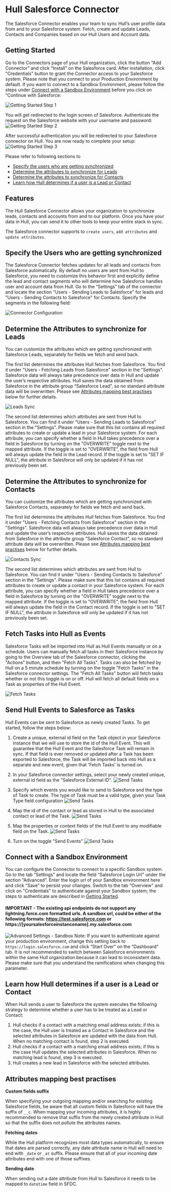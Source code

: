 # Hull Salesforce Connector

The Salesforce Connector enables your team to sync Hull’s user profile data from and to your Salesforce system.
Fetch, create and update Leads, Contacts and Companies based on our Hull Users and Account data.

## Getting Started

Go to the Connectors page of your Hull organization, click the button “Add Connector” and click “Install” on the Salesforce card. After installation, click "Credentials" button to grant the Connector access to your Salesforce system. Please note that you connect to your Production Environment by default. If you want to connect to a Sandbox Environment, please follow the steps under [Connect with a Sandbox Environment](#connect-with-a-sandbox-environment) before you click on “Continue with Salesforce:

![Getting Started Step 1](./docs/gettingstarted01.png)

You will get redirected to the login screen of Salesforce. Authenticate the request on the Salesforce website with your username and password:
![Getting Started Step 2](./docs/gettingstarted02.png)

After successful authentication you will be redirected to your Salesforce connector on Hull. You are now ready to complete your setup:
![Getting Started Step 3](./docs/gettingstarted03.png)

Please refer to following sections to

- [Specify the users who are getting synchronized](#specify-the-users-who-are-getting-synchronized)
- [Determine the attributes to synchronize for Leads](#determine-the-attributes-to-synchronize-for-leads)
- [Determine the attributes to synchronize for Contacts](#determine-the-attributes-to-synchronize-for-contacts)
- [Learn how Hull determines if a user is a Lead or Contact](#learn-how-hull-determines-if-a-user-is-a-lead-or-contact)

## Features

The Hull Salesforce Connector allows your organization to synchronize leads, contacts and accounts from and to our platform. Once you have your data in Hull, you can send it to other tools to keep your entire stack in sync.

The Salesforce connector supports to `create users`, `add attributes` and `update attributes`.

## Specify the Users who are getting synchronized

The Salesforce Connector fetches updates for all leads and contacts from Salesforce automatically.
By default no users are sent from Hull to Salesforce, you need to customize this behavior first and explicitly define the lead and contact segments who will determine how Salesforce handles user and account data from Hull. Go to the “Settings” tab of the connector and locate the section "Users - Sending Leads to Salesforce" for leads and "Users - Sending Contacts to Salesforce" for Contacts. Specify the segments in the following field:

![Connector Configuration](./docs/connectorconfig01.png)

## Determine the Attributes to synchronize for Leads

You can customize the attributes which are getting synchronized with Salesforce Leads, separately for fields we fetch and send back.

The first list determines the attributes Hull fetches from Salesforce. You find it under "Users - Fetching Leads from Salesforce" section in the "Settings". Salesforce data will always take precedence over data in Hull and update the user’s respective attributes. Hull saves the data obtained from Salesforce in the attribute group “Salesforce Lead”, so no standard attribute data will be overwritten.
Please see [Attributes mapping best practises](#attributes-mapping-best-practises) below for further details.

![Leads Sync](./docs/leadsync01.png)

The second list determines which attributes are sent from Hull to Salesforce. You can find it under "Users - Sending Leads to Salesforce" section in the "Settings". Please make sure that this list contains all required attributes to create or update a lead in your Salesforce system. For each attribute, you can specify whether a field in Hull takes precedence over a field in Salesforce by turning on the "OVERWRITE" toggle next to the mapped attribute. If the toggle is set to "OVERWRITE", the field from Hull will always update the field in the Lead record. If the toggle is set to "SET IF NULL", the attribute in Salesforce will only be updated if it has not previously been set.

## Determine the Attributes to synchronize for Contacts

You can customize the attributes which are getting synchronized with Salesforce Contacts, separately for fields we fetch and send back.

The first list determines the attributes Hull fetches from Salesforce. You find it under "Users - Fetching Contacts from Salesforce" section in the "Settings". Salesforce data will always take precedence over data in Hull and update the user’s respective attributes. Hull saves the data obtained from Salesforce in the attribute group “Salesforce Contact”, so no standard attribute data will be overwritten.
Please see [Attributes mapping best practises](#attributes-mapping-best-practises) below for further details.

![Contacts Sync](./docs/contactsync01.png)

The second list determines which attributes are sent from Hull to Salesforce. You can find it under "Users - Sending Contacts to Salesforce" section in the "Settings". Please make sure that this list contains all required attributes to create or update a contact in your Salesforce system. For each attribute, you can specify whether a field in Hull takes precedence over a field in Salesforce by turning on the "OVERWRITE" toggle next to the mapped attribute. If the toggle is set to "OVERWRITE", the field from Hull will always update the field in the Contact record. If the toggle is set to "SET IF NULL", the attribute in Salesforce will only be updated if it has not previously been set.


## Fetch Tasks into Hull as Events

Salesforce Tasks will be imported into Hull as Hull Events manually or on a schedule. Users can manually fetch all tasks in their Salesforce instance by going to the Overview tab of the Salesforce connector, clicking the "Actions" button, and then "Fetch All Tasks". Tasks can also be fetched by Hull on a 5 minute schedule by turning on the toggle "Fetch Tasks" in the Salesforce connector settings. The "Fetch All Tasks" button will fetch tasks whether or not this toggle is on or off. Hull will fetch all default fields on a Task as properties of the Hull Event.

![Fetch Tasks](./docs/fetch_tasks.png)

## Send Hull Events to Salesforce as Tasks

Hull Events can be sent to Salesforce as newly created Tasks. To get started, follow the steps below:

1) Create a unique, external id field on the Task object in your Salesforce instance that we will use to store the id of the Hull Event. This will guarantee that the Hull Event and the Salesforce Task will remain in sync. If that field is ever removed or updated after a Task
    has been exported to Salesforce, the Task will be imported back into Hull as a separate and new event, given that 'Fetch Tasks' is turned on.

2) In your Salesforce connector settings, select your newly created unique, external id field as the "Salesforce External ID".
![Send Tasks](./docs/events_external_id.png)

3) Specify which events you would like to send to Salesforce and the type of Task to create. The type of Task must be a valid type, given your Task Type field configuration
![Send Tasks](./docs/task_type_mapping.png)

4) Map the id of the contact or lead as stored in Hull to the associated contact or lead of the Task.
![Send Tasks](./docs/task_reference_mapping.png)

5) Map the properties or context fields of the Hull Event to any modifiable field on the Task.
![Send Tasks](./docs/task_field_mappings.png)

6) Turn on the toggle "Send Events"
![Send Tasks](./docs/send_events_button.png)

## Connect with a Sandbox Environment

You can configure the Connector to connect to a specific Sandbox system. Go to the tab “Settings” and locate the field “Salesforce Login Url” under the section “Advanced”. Enter the login url of your Sandbox environment here and click “Save” to persist your changes.
Switch to the tab "Overview" and click on "Credentials" to authenticate against your Sandbox system; the steps to authenticate are described in [Getting Started](#getting-started).
#### IMPORTANT - The existing api endpoints do not support any lightning.force.com formatted urls.  A sandbox url, could be either of the following formats: https://test.salesforce.com or https://[yoursalesforceinstancename].my.salesforce.com
![Advanced Settings - Sandbox](./docs/advancedsettings01.png)
Note: If you want to authenticate against your production environment, change this setting back to `https://login.salesforce.com` and click “Start Over” on the “Dashboard” tab. It is not recommended to switch between Salesforce environments within the same Hull organization because it can lead to inconsistent data. Please make sure that you understand the ramifications when changing this parameter.

## Learn how Hull determines if a user is a Lead or Contact

When Hull sends a user to Salesforce the system executes the following strategy to determine whether a user has to be treated as a Lead or Contact:

1. Hull checks if a contact with a matching email address exists; if this is the case, the Hull user is treated as a Contact in Salesforce and the selected attributes in Salesforce are updated with the data from Hull. When no matching contact is found, step 2 is executed.
2. Hull checks if a contact with a matching email address exists; if this is the case Hull updates the selected attributes in Salesforce. When no matching lead is found, step 3 is executed.
3. Hull creates a new lead in Salesforce with the selected attributes.

## Attributes mapping best practises

**Custom fields suffix**

When specifying your outgoing mapping and/or searching for existing Salesforce fields, be aware that all custom fields in Salesforce will have the suffix of `__c`.
When mapping your incoming attributes, it is highly recommended to remove that suffix from the newly created attribute in Hull so that the suffix does not pollute the attributes names.

**Fetching dates**

While the Hull platform recognizes most data types automatically, to ensure that dates are parsed correctly, any date attribute name in Hull will need to end with `_date` or `_at` suffix.
Please ensure that all of your incoming date attributes end with one of those suffixes.

**Sending date**

When sending out a date attribute from Hull to Salesforce it needs to be mapped to `datetime` field in SFDC.
